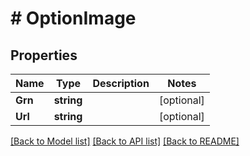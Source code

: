 # # OptionImage


## Properties 


Name | Type | Description | Notes
------------ | ------------- | ------------- | -------------
**Grn**| **string** |   | [optional]
**Url**| **string** |   | [optional]


[[Back to Model list]](../../README.md#models) [[Back to API list]](../../README.md#endpoints) [[Back to README]](../../README.md)

